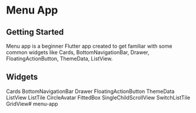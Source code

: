 # Menu App

## Getting Started

Menu app is a beginner Flutter app created to get familiar with some common widgets like 
Cards, BottomNavigationBar, Drawer, FloatingActionButton, ThemeData, ListView.

## Widgets
Cards
BottomNavigationBar
Drawer
FloatingActionButton
ThemeData
ListView
ListTile
CircleAvatar
FittedBox
SingleChildScrollView
SwitchListTile
GridView# menu-app
